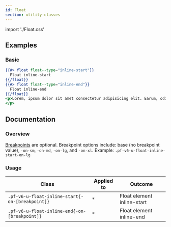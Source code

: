 ```yaml
---
id: Float
section: utility-classes
---
```


import './Float.css'

## Examples
### Basic
```hbs
{{#> float float--type="inline-start"}}
  Float inline-start
{{/float}}
{{#> float float--type="inline-end"}}
  Float inline-end
{{/float}}
<p>Lorem, ipsum dolor sit amet consectetur adipisicing elit. Earum, odit fugit eaque ad assuminline-enda fuga alias aut ipsum repudiandae enim pariatur ullam distinctio omnis dolorem at voluptatum saepe, beatae officiis?
</p>
```

## Documentation
### Overview
[Breakpoints](/tokens/all-patternfly-tokens) are optional. Breakpoint options include: base (no breakpoint value), `-on-sm`, `-on-md`, `-on-lg`, and `-on-xl`. Example: `.pf-v6-u-float-inline-start-on-lg`

### Usage
| Class | Applied to | Outcome |
| -- | -- | -- |
| `.pf-v6-u-float-inline-start{-on-[breakpoint]}` | `*` |  Float element inline-start |
| `.pf-v6-u-float-inline-end{-on-[breakpoint]}` | `*` |  Float element inline-end |
